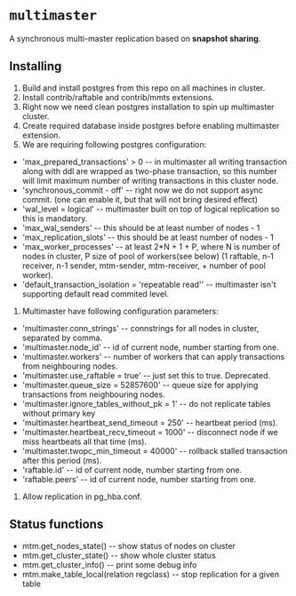 # `multimaster`

A synchronous multi-master replication based on **snapshot sharing**.

## Installing

1. Build and install postgres from this repo on all machines in cluster.
1. Install contrib/raftable and contrib/mmts extensions.
1. Right now we need clean postgres installation to spin up multimaster cluster.
1. Create required database inside postgres before enabling multimaster extension.
1. We are requiring following postgres configuration:
  * 'max_prepared_transactions' > 0 -- in multimaster all writing transaction along with ddl are wrapped as two-phase transaction, so this number will limit maximum number of writing transactions in this cluster node.
  * 'synchronous_commit - off' -- right now we do not support async commit. (one can enable it, but that will not bring desired effect)
  * 'wal_level = logical' -- multimaster built on top of logical replication so this is mandatory.
  * 'max_wal_senders' -- this should be at least number of nodes - 1
  * 'max_replication_slots' -- this should be at least number of nodes - 1
  * 'max_worker_processes' -- at least 2*N + 1 + P, where N is number of nodes in cluster, P size of pool of workers(see below) (1 raftable, n-1 receiver, n-1 sender, mtm-sender, mtm-receiver, + number of pool worker).
  * 'default_transaction_isolation = 'repeatable read'' -- multimaster isn't supporting default read commited level.
1. Multimaster have following configuration parameters:
  * 'multimaster.conn_strings' -- connstrings for all nodes in cluster, separated by comma.
  * 'multimaster.node_id' -- id of current node, number starting from one.
  * 'multimaster.workers' -- number of workers that can apply transactions from neighbouring nodes.
  * 'multimaster.use_raftable = true' -- just set this to true. Deprecated.
  * 'multimaster.queue_size = 52857600' -- queue size for applying transactions from neighbouring nodes.
  * 'multimaster.ignore_tables_without_pk = 1' -- do not replicate tables without primary key
  * 'multimaster.heartbeat_send_timeout = 250' -- heartbeat period (ms).
  * 'multimaster.heartbeat_recv_timeout = 1000' -- disconnect node if we miss heartbeats all that time (ms).
  * 'multimaster.twopc_min_timeout = 40000' -- rollback stalled transaction after this period (ms).
  * 'raftable.id' -- id of current node, number starting from one.
  * 'raftable.peers' -- id of current node, number starting from one.
1. Allow replication in pg_hba.conf.

## Status functions

* mtm.get_nodes_state() -- show status of nodes on cluster
* mtm.get_cluster_state() -- show whole cluster status
* mtm.get_cluster_info() -- print some debug info
* mtm.make_table_local(relation regclass) -- stop replication for a given table
